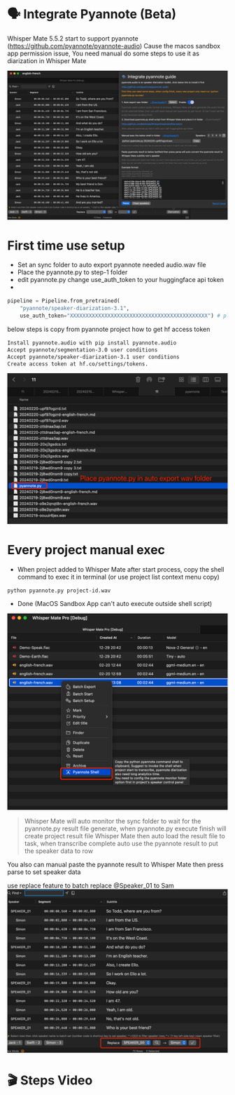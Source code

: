 # 🗣️ Integrate Pyannote (Beta)
Whisper Mate 5.5.2 start to support pyannote (https://github.com/pyannote/pyannote-audio)
Cause the macos sandbox app permission issue, You need manual do some steps to use it as diarization in Whisper Mate

![config](config.png)

# First time use setup
- Set an sync folder to auto export pyannote needed audio.wav file
- Place the pyannote.py to step-1 folder
- edit pyannote.py change use_auth_token to your huggingface api token
- 
```python
pipeline = Pipeline.from_pretrained(
    "pyannote/speaker-diarization-3.1",
    use_auth_token="XXXXXXXXXXXXXXXXXXXXXXXXXXXXXXXXXXXXXXXXXXXX") # please follow the pyannote github to get your huggingface api auth token https://github.com/pyannote/pyannote-audio
```

below steps is copy from pyannote project how to get hf access token
```
Install pyannote.audio with pip install pyannote.audio
Accept pyannote/segmentation-3.0 user conditions
Accept pyannote/speaker-diarization-3.1 user conditions
Create access token at hf.co/settings/tokens.
```


![pyannote](folder.png)


# Every project manual exec
- When project added to Whisper Mate after start process, copy the shell command to exec it in terminal (or use project list context menu copy)
```sh
python pyannote.py project-id.wav
```
- Done (MacOS Sandbox App can't auto execute outside shell script)

![copy shell](copyshell.png)

> Whisper Mate will auto monitor the sync folder to wait for the pyannote.py result file generate, when pyannote.py execute finish will create project result file
> Whisper Mate then auto load the result file to task, when transcribe complete auto use the pyannote result to put the speaker data to row

You also can manual paste the pyannote result to Whisper Mate then press parse to set speaker data


use replace feature to batch replace  @Speaker_01 to Sam 
![replace](replace.png)


# 🎬 Steps Video

